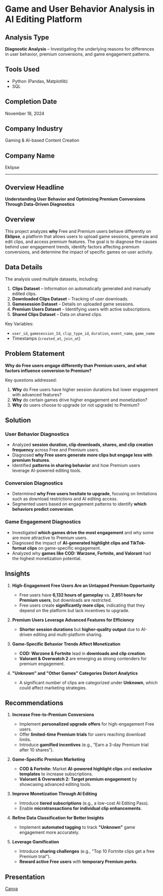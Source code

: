 # **Game and User Behavior Analysis in AI Editing Platform**

## **Analysis Type**  
**Diagnostic Analysis** – Investigating the underlying reasons for differences in user behavior, premium conversions, and game engagement patterns.

## **Tools Used**
- Python (Pandas, Matplotlib)
- SQL

## **Completion Date**
November 18, 2024

## **Company Industry**
Gaming & AI-based Content Creation

## **Company Name**
Eklipse

---

## **Overview Headline**
**Understanding User Behavior and Optimizing Premium Conversions Through Data-Driven Diagnostics**

## **Overview**
This project analyzes **why** Free and Premium users behave differently on **Eklipse**, a platform that allows users to upload game sessions, generate and edit clips, and access premium features. The goal is to diagnose the causes behind user engagement trends, identify factors affecting premium conversions, and determine the impact of specific games on user activity.


## **Data Details**
The analysis used multiple datasets, including:
1. **Clips Dataset** – Information on automatically generated and manually edited clips.
2. **Downloaded Clips Dataset** – Tracking of user downloads.
3. **Gamesession Dataset** – Details on uploaded game sessions.
4. **Premium Users Dataset** – Identifying users with active subscriptions.
5. **Shared Clips Dataset** – Data on shared clips.

Key Variables:
- `user_id`, `gamesession_Id`, `clip_type_id`, `duration`, `event_name`, `game_name`
- Timestamps (`created_at`, `join_at`)


## **Problem Statement**
**Why do Free users engage differently than Premium users, and what factors influence conversion to Premium?**  

Key questions addressed:
1. **Why** do Free users have higher session durations but lower engagement with advanced features?
2. **Why** do certain games drive higher engagement and monetization?
3. **Why** do users choose to upgrade (or not upgrade) to Premium?


## **Solution**
### **User Behavior Diagnostics**
- Analyzed **session duration, clip downloads, shares, and clip creation frequency** across Free and Premium users.
- Diagnosed **why Free users generate more clips but engage less with premium features**.
- Identified **patterns in sharing behavior** and how Premium users leverage AI-powered editing tools.

### **Conversion Diagnostics**
- Determined **why Free users hesitate to upgrade**, focusing on limitations such as download restrictions and AI editing access.
- Segmented users based on engagement patterns to identify **which behaviors predict conversion**.

### **Game Engagement Diagnostics**
- Investigated **which games drive the most engagement** and why some are more attractive to Premium users.
- Diagnosed the impact of **AI-generated highlight clips and TikTok-format clips** on game-specific engagement.
- Analyzed why **games like COD: Warzone, Fortnite, and Valorant** had the highest monetization potential.


## **Insights**
1. **High-Engagement Free Users Are an Untapped Premium Opportunity**  
   - Free users have **6,132 hours of gameplay** vs. **2,851 hours for Premium users**, but downloads are restricted.
   - Free users create **significantly more clips**, indicating that they depend on the platform but lack incentives to upgrade.

2. **Premium Users Leverage Advanced Features for Efficiency**  
   - **Shorter session durations** but **higher-quality output** due to AI-driven editing and multi-platform sharing.

3. **Game-Specific Behavior Trends Affect Monetization**  
   - **COD: Warzone & Fortnite** lead in **downloads and clip creation**.
   - **Valorant & Overwatch 2** are emerging as strong contenders for premium engagement.

4. **"Unknown" and "Other Games" Categories Distort Analytics**  
   - A significant number of clips are categorized under **Unknown**, which could affect marketing strategies.


## **Recommendations**
1. **Increase Free-to-Premium Conversions**
   - Implement **personalized upgrade offers** for high-engagement Free users.
   - Offer **limited-time Premium trials** for users reaching download limits.
   - Introduce **gamified incentives** (e.g., “Earn a 3-day Premium trial after 10 shares”).

2. **Game-Specific Premium Marketing**
   - **COD & Fortnite:** Market **AI-powered highlight clips** and **exclusive templates** to increase subscriptions.
   - **Valorant & Overwatch 2:** **Target premium engagement** by showcasing advanced editing tools.

3. **Improve Monetization Through AI Editing**
   - Introduce **tiered subscriptions** (e.g., a low-cost AI Editing Pass).
   - Enable **microtransactions for individual clip enhancements**.

4. **Refine Data Classification for Better Insights**
   - Implement **automated tagging** to track **"Unknown"** game engagement more accurately.

5. **Leverage Gamification**
   - Introduce **sharing challenges** (e.g., "Top 10 Fortnite clips get a free Premium trial").
   - **Reward active Free users** with **temporary Premium perks**.


## **Presentation**
[Canva](https://www.canva.com/design/DAGWt1t4Jh8/YycVuUB2fEH8zDUhjUvklw/view?utm_content=DAGWt1t4Jh8&utm_campaign=designshare&utm_medium=link2&utm_source=uniquelinks&utlId=hd3ce5cdd3b)
